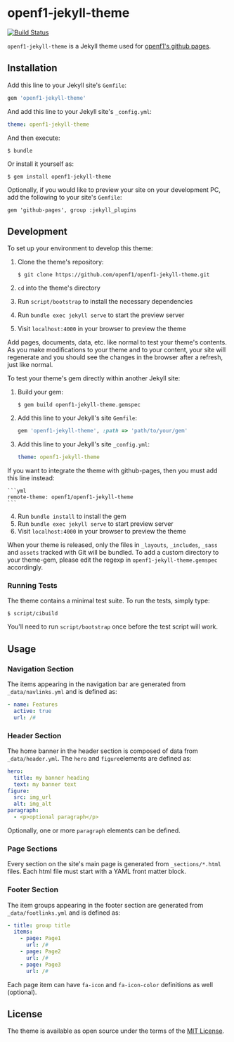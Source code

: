 # openf1-jekyll-theme

[![Build Status](https://travis-ci.org/openf1/openf1-jekyll-theme.svg?branch=master)](https://travis-ci.org/openf1/openf1-jekyll-theme)

`openf1-jekyll-theme` is a Jekyll theme used for [openf1's github pages](https://openf1.github.io).

## Installation

Add this line to your Jekyll site's `Gemfile`:

```ruby
gem 'openf1-jekyll-theme'
```

And add this line to your Jekyll site's `_config.yml`:

```yaml
theme: openf1-jekyll-theme
```

And then execute:

    $ bundle

Or install it yourself as:

    $ gem install openf1-jekyll-theme

Optionally, if you would like to preview your site on your development PC, add the following to your site's `Gemfile`:

    gem 'github-pages', group :jekyll_plugins

## Development

To set up your environment to develop this theme:

1. Clone the theme's repository:

    ```
    $ git clone https://github.com/openf1/openf1-jekyll-theme.git
    ```

2. `cd` into the theme's directory
3. Run `script/bootstrap` to install the necessary dependencies
4. Run `bundle exec jekyll serve` to start the preview server
5. Visit `localhost:4000` in your browser to preview the theme

Add pages, documents, data, etc. like normal to test your theme's contents. As you make modifications to your theme and to your content, your site will regenerate and you should see the changes in the browser after a refresh, just like normal.

To test your theme's gem directly within another Jekyll site:

1. Build your gem:

    ```
    $ gem build openf1-jekyll-theme.gemspec
    ```

2. Add this line to your Jekyll's site `Gemfile`:

    ```ruby
    gem 'openf1-jekyll-theme', :path => 'path/to/your/gem'
    ```

3. Add this line to your Jekyll's site `_config.yml`:

    ```yml
    theme: openf1-jekyll-theme
    ```
If you want to integrate the theme with github-pages, then you must add this line instead:

    ```yml
    remote-theme: openf1/openf1-jekyll-theme
    ```

4. Run `bundle install` to install the gem
5. Run `bundle exec jekyll serve` to start preview server
6. Visit `localhost:4000` in your browser to preview the theme

When your theme is released, only the files in `_layouts`, `_includes`, `_sass` and `assets` tracked with Git will be bundled.
To add a custom directory to your theme-gem, please edit the regexp in `openf1-jekyll-theme.gemspec` accordingly.

### Running Tests

The theme contains a minimal test suite. To run the tests, simply type:

    $ script/cibuild

You'll need to run `script/bootstrap` once before the test script will work.

## Usage

### Navigation Section

The items appearing in the navigation bar are generated from `_data/navlinks.yml` and is defined as:

 ```yml
 - name: Features
   active: true
   url: /#
 ```

### Header Section

The home banner in the header section is composed of data from `_data/header.yml`. The `hero` and `figure`elements are defined as:

 ```yml
 hero:
   title: my banner heading
   text: my banner text
 figure:
   src: img_url
   alt: img_alt
 paragraph:
   - <p>optional paragraph</p>
 ``` 

Optionally, one or more `paragraph` elements can be defined.

### Page Sections

Every section on the site's main page is generated from `_sections/*.html` files. Each html file must start with a YAML front matter block.

### Footer Section

The item groups appearing in the footer section are generated from `_data/footlinks.yml` and is defined as:

```yml
- title: group title
  items:
    - page: Page1
      url: /#
    - page: Page2
      url: /#
    - page: Page3
      url: /#
```

Each page item can have `fa-icon` and `fa-icon-color` definitions as well (optional).

## License

The theme is available as open source under the terms of the [MIT License](https://opensource.org/licenses/MIT).

